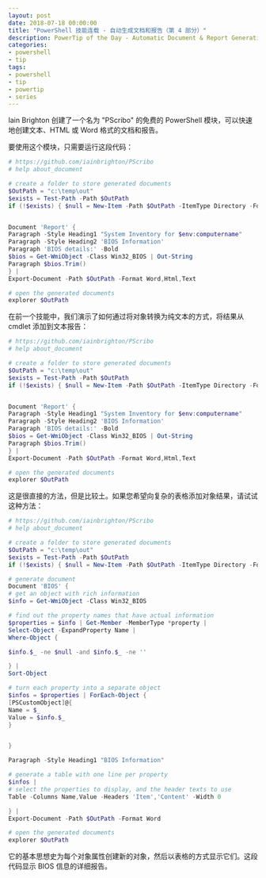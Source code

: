 ```yaml
---
layout: post
date: 2018-07-18 00:00:00
title: "PowerShell 技能连载 - 自动生成文档和报告（第 4 部分）"
description: PowerTip of the Day - Automatic Document & Report Generation (Part 5)
categories:
- powershell
- tip
tags:
- powershell
- tip
- powertip
- series
---
```

Iain Brighton 创建了一个名为 "PScribo" 的免费的 PowerShell 模块，可以快速地创建文本、HTML 或 Word 格式的文档和报告。

要使用这个模块，只需要运行这段代码：

```powershell
# https://github.com/iainbrighton/PScribo 
# help about_document 

# create a folder to store generated documents 
$OutPath = "c:\temp\out"
$exists = Test-Path -Path $OutPath
if (!$exists) { $null = New-Item -Path $OutPath -ItemType Directory -Force }


Document 'Report' {
Paragraph -Style Heading1 "System Inventory for $env:computername"
Paragraph -Style Heading2 'BIOS Information'
Paragraph 'BIOS details:' -Bold
$bios = Get-WmiObject -Class Win32_BIOS | Out-String
Paragraph $bios.Trim()
} |
Export-Document -Path $OutPath -Format Word,Html,Text

# open the generated documents 
explorer $OutPath
```

在前一个技能中，我们演示了如何通过将对象转换为纯文本的方式，将结果从 cmdlet 添加到文本报告：

```powershell
# https://github.com/iainbrighton/PScribo 
# help about_document 

# create a folder to store generated documents 
$OutPath = "c:\temp\out"
$exists = Test-Path -Path $OutPath
if (!$exists) { $null = New-Item -Path $OutPath -ItemType Directory -Force }


Document 'Report' {
Paragraph -Style Heading1 "System Inventory for $env:computername"
Paragraph -Style Heading2 'BIOS Information'
Paragraph 'BIOS details:' -Bold
$bios = Get-WmiObject -Class Win32_BIOS | Out-String
Paragraph $bios.Trim()
} |
Export-Document -Path $OutPath -Format Word,Html,Text

# open the generated documents 
explorer $OutPath
```

这是很直接的方法，但是比较土。如果您希望向复杂的表格添加对象结果，请试试这种方法：

```powershell
# https://github.com/iainbrighton/PScribo 
# help about_document 

# create a folder to store generated documents 
$OutPath = "c:\temp\out"
$exists = Test-Path -Path $OutPath
if (!$exists) { $null = New-Item -Path $OutPath -ItemType Directory -Force }

# generate document 
Document 'BIOS' {
# get an object with rich information
$info = Get-WmiObject -Class Win32_BIOS

# find out the property names that have actual information
$properties = $info | Get-Member -MemberType *property |
Select-Object -ExpandProperty Name |
Where-Object { 

$info.$_ -ne $null -and $info.$_ -ne ''

} |
Sort-Object

# turn each property into a separate object
$infos = $properties | ForEach-Object { 
[PSCustomObject]@{
Name = $_
Value = $info.$_
}


}

Paragraph -Style Heading1 "BIOS Information"

# generate a table with one line per property
$infos |
# select the properties to display, and the header texts to use
Table -Columns Name,Value -Headers 'Item','Content' -Width 0

} |
Export-Document -Path $OutPath -Format Word

# open the generated documents 
explorer $OutPath
```

它的基本思想史为每个对象属性创建新的对象，然后以表格的方式显示它们。这段代码显示 BIOS 信息的详细报告。

<!--本文国际来源：[Automatic Document & Report Generation (Part 5)](http://community.idera.com/powershell/powertips/b/tips/posts/automatic-document-report-generation-part-5)-->
